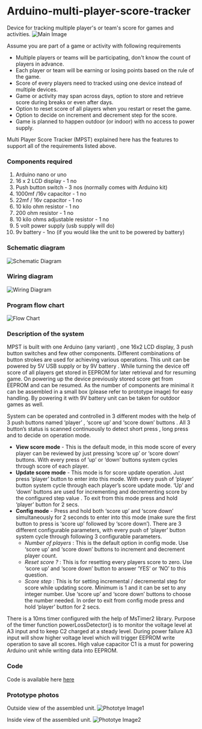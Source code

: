 # Arduino-multi-player-score-tracker
Device for tracking multiple player's or team's score for games and activities.
![Main Image](Images/Main_image.png)

Assume you are part of a game or activity with following requirements
- Multiple players or teams will be participating, don't know the count of players in advance.
- Each player or team will be earning  or losing points based on the rule of the game.
- Score of every  players  need to tracked using one device instead of multiple devices.
- Game or activity may span across days, option to store and retrieve score during breaks or even after days.
- Option to reset score of all players when you restart or reset  the game.
- Option to decide on increment and decrement step for the score.
- Game  is planned to happen outdoor (or indoor) with no access to power supply.

Multi Player Score Tracker (MPST)  explained here has the features to support all of the requirements listed above.



### Components required


1. Arduino nano or uno 
2. 16 x 2 LCD display - 1 no
3. Push button switch  - 3 nos (normally comes with Arduino kit)
4. 1000mf /16v capacitor - 1 no
5. 22mf / 16v capacitor - 1 no 
6. 10 kilo ohm resistor - 1 no
7. 200  ohm resistor - 1 no
8. 10 kilo ohms adjustable resistor - 1 no
9. 5 volt power supply (usb supply will do)
10. 9v battery - 1no (if you would like the unit to be powered by battery)

### Schematic diagram


![Schematic Diagram](Images/Multi_Player_Point_Tracker_schem.jpg)


### Wiring  diagram


![Wiring Diagram](Images/Multi_Player_Point_Tracker_bb.jpg)

### Program flow chart

![Flow Chart](Images/MPST_flow_chart.jpg)

### Description of the system

MPST is built with one Arduino (any variant) , one 16x2 LCD display, 3 push button switches and few other components. Different combinations of button strokes  are used for achieving various  operations. This unit can be powered by 5V USB supply or by 9V battery . While turning the device off score of all players  get stored in EEPROM for later retrieval and for resuming  game. On powering up the device  previously stored score get from EEPROM and can be resumed. As the number of components are minimal it can be assembled in a small box (please refer to prototype image) for easy handling. By powering it with 9V battery unit can  be taken for outdoor games as well. 

System can be operated and controlled  in 3 different modes with the help of 3 push buttons named ‘player’ , ‘score up’ and ‘score down’ buttons .  All 3  button’s status is scanned continuously to detect short press ,  long press and to decide on operation mode.
- **View score mode**  - This is the default mode, in this mode score of every player can be reviewed by just pressing ‘score up’ or ‘score down’ buttons. With every press of ‘up’ or ‘down’ buttons  system cycles through score of each player.
- **Update score mode** - This mode  is for score update operation. Just press ‘player’ button to enter into this mode. With every push of ‘player’ button system cycle through each player’s score update mode. ‘Up’ and ‘down’ buttons  are used for incrementing and decrementing score by the configured step value . To exit from this mode press and hold ‘player’ button for 2 secs.
- **Config mode** - Press and hold both ‘score up’ and ‘score down’ simultaneously  for 2 seconds to enter into this mode (make sure the first button to press is ‘score up’ followed by ‘score down’). There are 3 different configurable parameters, with every push of ‘player’ button  system cycle through following  3 configurable parameters.
  - _Number of players_ : This is the default option in config mode. Use ‘score up’ and ‘score down’ buttons to increment and decrement player count.
  - _Reset score ?_ : This is for resetting every players score to zero. Use ‘score up’ and ‘score down’ button to answer ‘YES’ or ‘NO’ to this question.
  -  _Score step_ : This is for setting incremental / decremental step for score while updating score. Minimum is 1 and it can be set to any integer number. Use ‘score up’ and ‘score down’ buttons to choose the number needed.
In order to exit from config mode press and hold ‘player’ button for 2 secs.


There is a 10ms timer configured with the help of MsTimer2 library.  Purpose of the timer function powerLossDetector() is to monitor the voltage level at A3 input and to keep C2 charged at a steady level. During power failure A3 input will show higher voltage level which will trigger EEPROM write operation to save all scores. High value capacitor C1 is a must for powering Arduino unit while writing data into EEPROM. 

### Code
Code is available here [here](Code/Multi_Player_Score_Tracker.ino)

### Prototype photos
Outside view of the assembled unit.
![Phototye Image1](Images/Complete_unit_1.jpg)

Inside view of the assembled unit.
![Phototye Image2](Images/Complete_unit_2.jpg)
